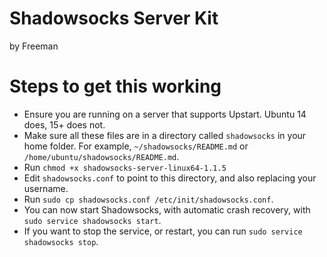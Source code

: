 # Shadowsocks Server Kit

by Freeman

# Steps to get this working

- Ensure you are running on a server that supports Upstart. Ubuntu 14 does, 15+ does not.
- Make sure all these files are in a directory called `shadowsocks` in your home folder. For example, `~/shadowsocks/README.md` or `/home/ubuntu/shadowsocks/README.md`.
- Run `chmod +x shadowsocks-server-linux64-1.1.5`
- Edit `shadowsocks.conf` to point to this directory, and also replacing your username.
- Run `sudo cp shadowsocks.conf /etc/init/shadowsocks.conf`.
- You can now start Shadowsocks, with automatic crash recovery, with `sudo service shadowsocks start`.
- If you want to stop the service, or restart, you can run `sudo service shadowsocks stop`.
